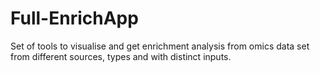 # Full-EnrichApp
Set of tools to visualise and get enrichment analysis from omics data set from different sources, types and with distinct inputs.
